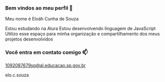 ### Bem vindos ao meu perfil 🖤

Meu nome é Eloáh Cunha de Souza

Estou estudando na Alura
Estou desenvolvendo linguagem de JavaScript
Utilizo esse espaço para minha organização e compartilhamento dos meus projetos desenvolvidos

 ### Você entra em contato comigo 📫

 1092087679sp@al.educacao.sp.gov.br

 elo.c.souza
